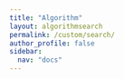 ```yaml
---
title: "Algorithm"
layout: algorithmsearch
permalink: /custom/search/
author_profile: false
sidebar:
  nav: "docs"
---
```

